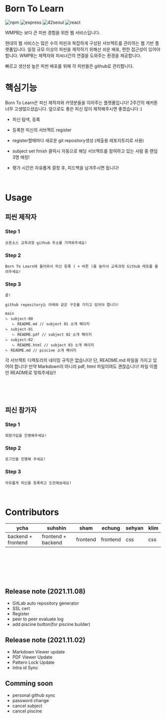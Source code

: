 # Born To Learn

![npm](https://img.shields.io/npm/v/npm?style=flat)
![express](https://img.shields.io/badge/-ExpressJs-232323?logo=express&logoColor=white&style=flat)
![42seoul](https://img.shields.io/badge/-42Seoul-325916?logo=42&logoColor=white&style=flat)
![react](https://img.shields.io/badge/-ReactJs-40AEF0?logo=react&logoColor=white&style=flat)

WMPB는 보다 큰 피씬 경험을 위한 웹 서비스입니다.

현대의 웹 서비스는 많은 수의 피씬과 복잡하게 구성된 서브젝트를 관리하는 웹 기반 플랫폼입니다.
일정 규모 이상의 피씬을 제작하기 위해선 쉬운 배포, 편한 접근성이 있어야 합니다.
WMPB는 제젝자와 피씨너간의 연결을 도와주는 환경을 제공합니다.

빠르고 생산성 높은 피씬 배포를 위해 각 피씬들은 github로 관리합니다.

# 핵심기능

Born To Learn은 피신 제작자와 카뎃분들을 이어주는 플랫폼입니다! 2주간의 해커톤 너무 고생많으셨습니다. 앞으로도 좋은 피신 많이 제작해주시면 좋겠습니다 :)

- 피신 탐색, 등록

- 등록한 피신의 서브젝트 register

- register할때마다 새로운 git repository생성 (제출용 레포지토리로 사용)

- subject set finish 클릭시 자동으로 해당 서브젝트를 참여하고 있는 사람 중 랜덤 3명 매칭!

- 평가 시간은 자유롭게 결정 후, 피드백을 남겨주시면 됩니다!

<br>

# Usage

## 피씬 제작자

### Step 1

`오픈소스 교육과정 github 주소를 가져와주세요! `

### Step 2

`Born To Learn에 들어와서 피신 등록 ( + 버튼 )을 눌러서 교육과정 Github 레포를 올려주세요!`

### Step 3

`끝!`

```
github repository는 아래와 같은 구조를 가지고 있어야 합니다!

main
ㄴ subject-00
   ㄴ README.md // subject 01 소개 페이지
ㄴ subject-01
   ㄴ README.pdf // subject 02 소개 페이지
ㄴ subject-02
   ㄴ README.html // subject 03 소개 페이지
ㄴ README.md // piscine 소개 페이지
```

각 서브젝트 디렉토리의 네이밍 규칙은 없습니다! 단, README.md 파일을 가지고 있어야 합니다!
만약 Markdown이 아니라 pdf, html 파일이여도 괜찮습니다! 파일 이름만 README로 맞춰주세요!!

<br/>
<br/>
<br/>

## 피신 참가자

### Step 1

`회원가입을 진행해주세요!`

### Step 2

`로그인을 진행해 주세요!`

### Step 3

`자유롭게 피신을 등록하고 도전해보세요!`

<br>

# Contributors

| ycha               | suhshin            | sham     | echung   | sehyan | klim |
| ------------------ | ------------------ | -------- | -------- | ------ | ---- |
| backend + frontend | frontend + backend | frontend | frontend | css    | css  |

<br/>
<br/>
<br/>
<br/>
<br/>

## Release note (2021.11.08)

- GitLab auto repository generator
- SSL cert
- Register
- peer to peer evaluate log
- add piscine button(for piscine builder)

## Release note (2021.11.02)

- Markdown Viewer update
- PDF Viewer Update
- Pattern Lock Update
- Intra id Sync

## Comming soon

- personal github sync
- password change
- cancel subject
- cancel piscine
